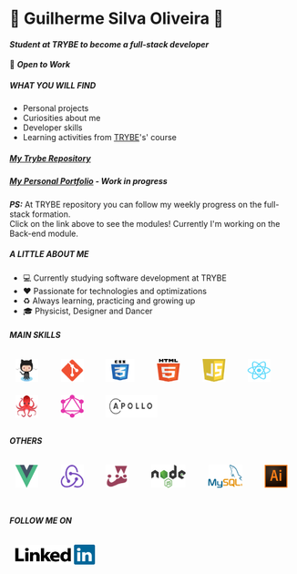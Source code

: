 <!--
### Hi there 👋
**Gui-Alucard/Gui-Alucard** is a ✨ _special_ ✨ repository because its `README.md` (this file) appears on your GitHub profile.

Here are some ideas to get you started:

- 🔭 I’m currently working on ...
- 🌱 I’m currently learning ...
- 👯 I’m looking to collaborate on ...
- 🤔 I’m looking for help with ...
- 💬 Ask me about ...
- 📫 How to reach me: ...
- 😄 Pronouns: ...
- ⚡ Fun fact: ...
-->

# 🌱 Guilherme Silva Oliveira 🌱 
#### *Student at TRYBE to become a full-stack developer*
:dart: ***Open to Work***

##### WHAT YOU WILL FIND

- Personal projects
- Curiosities about me
- Developer skills
- Learning activities from <a href="https://www.betrybe.com/" target="_blank">TRYBE</a>'s' course

##### *[My Trybe Repository](https://github.com/Gui-Alucard/Trybe)*
##### *[My Personal Portfolio](https://gui-alucard.github.io/portifolio/) - Work in progress*

***PS:***  At TRYBE repository you can follow my weekly progress on the full-stack formation.</br> Click on the link above to see the modules! Currently I'm working on the Back-end module.

##### A LITTLE ABOUT ME

- :computer:  Currently studying software development at TRYBE
- :heart:  Passionate for technologies and optimizations
- :recycle:  Always learning, practicing and growing up
- :mortar_board:  Physicist, Designer and Dancer


##### MAIN SKILLS

<div>
<img src="./img/Octocat.png" width="40" height="40" style="margin: 10px" />
&nbsp;&nbsp;&nbsp;
<img src="./img/Git_icon.svg" width="40" height="40" style="margin: 10px" />
&nbsp;&nbsp;&nbsp;
<img src="./img/css3.svg" width="50" height="40" style="margin: 10px" />
&nbsp;&nbsp;&nbsp;
<img src="./img/html-5.svg" width="40" height="40" style="margin: 10px" />
&nbsp;&nbsp;&nbsp;
<img src="./img/javascript-1.svg" width="40" height="40" style="margin: 10px" />
&nbsp;&nbsp;&nbsp;
<img src="./img/react-2.svg" width="40" height="40" style="margin: 10px" />
&nbsp;&nbsp;&nbsp;
<img src="./img/rtl.png" width="40" height="40" style="margin: 10px" />
&nbsp;&nbsp;&nbsp;
<img src="./img/graphql.svg" width="40" height="40" style="margin: 10px" />
&nbsp;&nbsp;&nbsp;
<img src="./img/apollo-graphql-1.svg" width="90" height="40" style="margin: 10px" />
&nbsp;&nbsp;&nbsp;
</div>

##### OTHERS
<div>
<img src="./img/vue-js-1.svg" width="40" height="40" style="margin: 10px" />
&nbsp;&nbsp;&nbsp;
<img src="./img/redux.svg" width="40" height="40" style="margin: 10px" />
&nbsp;&nbsp;&nbsp;
<img src="./img/jest-0.svg" width="40" height="40" style="margin: 10px" />
&nbsp;&nbsp;&nbsp;
<img src="./img/nodejs-1.svg" width="60" height="40" style="margin: 10px" />
&nbsp;&nbsp;&nbsp;
<img src="./img/mySQL.png" width="60" height="40" style="margin: 10px" />
&nbsp;&nbsp;&nbsp;
<img src="./img/adobe-illustrator-cc.svg" width="40" height="40" style="margin: 10px"/>
&nbsp;&nbsp;&nbsp;
</div>

##### FOLLOW ME ON

<img href="www.linkedin.com/in/pavolpin/" target="_blank" src="./img/linkedin.svg" width="140" height="35" style="margin: 10px"/>

</br></br>
